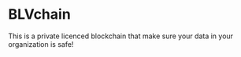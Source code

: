 # BLVchain

This is a private licenced blockchain that make sure your data in your organization is safe!
